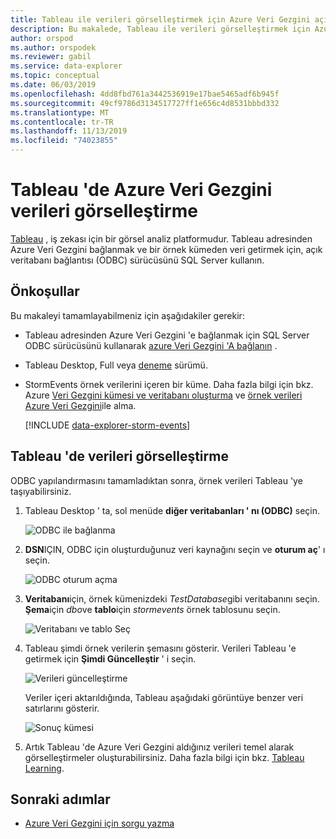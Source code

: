 ```yaml
---
title: Tableau ile verileri görselleştirmek için Azure Veri Gezgini açık veritabanı bağlantısı (ODBC) bağlantısı kullanın
description: Bu makalede, Tableau ile verileri görselleştirmek için Azure Veri Gezgini bağlantısına yönelik açık bir veritabanı bağlantısı (ODBC) bağlantısı kullanmayı öğreneceksiniz.
author: orspod
ms.author: orspodek
ms.reviewer: gabil
ms.service: data-explorer
ms.topic: conceptual
ms.date: 06/03/2019
ms.openlocfilehash: 4dd8fbd761a3442536919e17bae5465adf6b945f
ms.sourcegitcommit: 49cf9786d3134517727ff1e656c4d8531bbbd332
ms.translationtype: MT
ms.contentlocale: tr-TR
ms.lasthandoff: 11/13/2019
ms.locfileid: "74023855"
---
```

# <a name="visualize-data-from-azure-data-explorer-in-tableau"></a>Tableau 'de Azure Veri Gezgini verileri görselleştirme

 [Tableau](https://www.tableau.com/) , iş zekası için bir görsel analiz platformudur. Tableau adresinden Azure Veri Gezgini bağlanmak ve bir örnek kümeden veri getirmek için, açık veritabanı bağlantısı (ODBC) sürücüsünü SQL Server kullanın. 

## <a name="prerequisites"></a>Önkoşullar

Bu makaleyi tamamlayabilmeniz için aşağıdakiler gerekir:

* Tableau adresinden Azure Veri Gezgini 'e bağlanmak için SQL Server ODBC sürücüsünü kullanarak [azure Veri Gezgini 'A bağlanın](connect-odbc.md) . 

* Tableau Desktop, Full veya [deneme](https://www.tableau.com/products/desktop/download) sürümü.

* StormEvents örnek verilerini içeren bir küme. Daha fazla bilgi için bkz. Azure [Veri Gezgini kümesi ve veritabanı oluşturma](create-cluster-database-portal.md) ve [örnek verileri Azure Veri Gezgini](ingest-sample-data.md)ile alma.

    [!INCLUDE [data-explorer-storm-events](../../includes/data-explorer-storm-events.md)]

## <a name="visualize-data-in-tableau"></a>Tableau 'de verileri görselleştirme 

ODBC yapılandırmasını tamamladıktan sonra, örnek verileri Tableau 'ye taşıyabilirsiniz.

1. Tableau Desktop ' ta, sol menüde **diğer veritabanları ' nı (ODBC)** seçin.

    ![ODBC ile bağlanma](media/tableau/connect-odbc.png)

1. **DSN**IÇIN, ODBC için oluşturduğunuz veri kaynağını seçin ve **oturum aç**' ı seçin.

    ![ODBC oturum açma](media/tableau/odbc-sign-in.png)

1. **Veritabanı**için, örnek kümenizdeki *TestDatabase*gibi veritabanını seçin. **Şema**için *dbo*ve **tablo**için *stormevents* örnek tablosunu seçin.

    ![Veritabanı ve tablo Seç](media/tableau/select-database-table.png)

1. Tableau şimdi örnek verilerin şemasını gösterir. Verileri Tableau 'e getirmek için **Şimdi Güncelleştir** ' i seçin.

    ![Verileri güncelleştirme](media/tableau/update-data.png)

    Veriler içeri aktarıldığında, Tableau aşağıdaki görüntüye benzer veri satırlarını gösterir.

    ![Sonuç kümesi](media/tableau/result-set.png)

1. Artık Tableau 'de Azure Veri Gezgini aldığınız verileri temel alarak görselleştirmeler oluşturabilirsiniz. Daha fazla bilgi için bkz. [Tableau Learning](https://www.tableau.com/learn).

## <a name="next-steps"></a>Sonraki adımlar

* [Azure Veri Gezgini için sorgu yazma](write-queries.md)